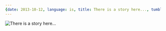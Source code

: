 ```yaml
---
{date: 2013-10-12, language: is, title: There is a story here..., tumblr_id: 63844688907}
---
```


![<p dir="ltr">There is a story here...</p>
](img/2013-10-12-there-is-a-story-here.jpg)
